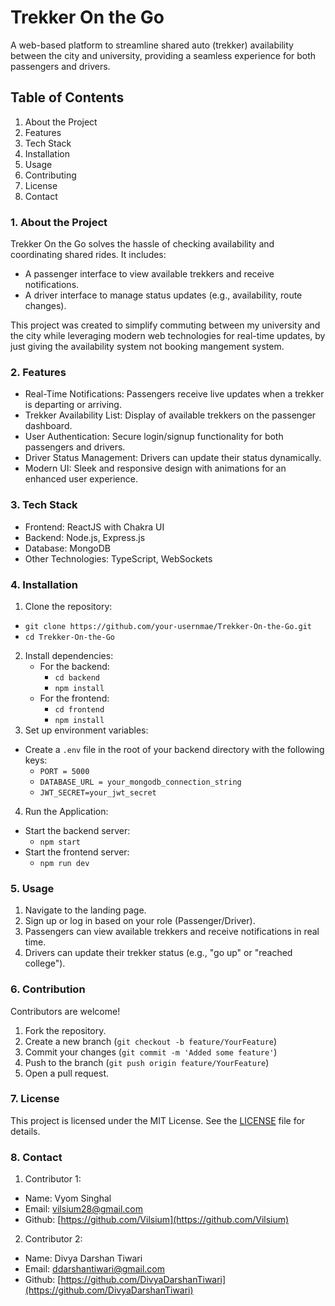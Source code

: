 # Trekker On the Go
A web-based platform to streamline shared auto (trekker) availability between the city and university, providing a seamless experience for both passengers and drivers.

## Table of Contents
1. About the Project
2. Features
3. Tech Stack
4. Installation
5. Usage
6. Contributing
7. License
8. Contact

### 1. About the Project
Trekker On the Go solves the hassle of checking availability and coordinating shared rides. It includes:
  * A passenger interface to view available trekkers and receive notifications.
  * A driver interface to manage status updates (e.g., availability, route changes).

This project was created to simplify commuting between my university and the city while leveraging modern web technologies for real-time updates, by just giving the availability system not booking mangement system.

### 2. Features
* Real-Time Notifications: Passengers receive live updates when a trekker is departing or arriving.
* Trekker Availability List: Display of available trekkers on the passenger dashboard.
* User Authentication: Secure login/signup functionality for both passengers and drivers.
* Driver Status Management: Drivers can update their status dynamically.
* Modern UI: Sleek and responsive design with animations for an enhanced user experience.

### 3. Tech Stack
* Frontend: ReactJS with Chakra UI
*  Backend: Node.js, Express.js
* Database: MongoDB
* Other Technologies: TypeScript, WebSockets

### 4. Installation
1. Clone the repository:
  - `git clone https://github.com/your-usernmae/Trekker-On-the-Go.git`
  - `cd Trekker-On-the-Go`
2. Install dependencies:
   * For the backend:
      - `cd backend`
      - `npm install`
   * For the frontend:
      - `cd frontend`
      - `npm install`
3. Set up environment variables:
  * Create a `.env` file in the root of your backend directory with the following keys:
    - `PORT = 5000`
    - `DATABASE_URL = your_mongodb_connection_string`  
    - `JWT_SECRET=your_jwt_secret`
4. Run the Application:
  * Start the backend server:
    - `npm start`
  * Start the frontend server:
    - `npm run dev`

### 5. Usage
1. Navigate to the landing page.
2. Sign up or log in based on your role (Passenger/Driver).
3. Passengers can view available trekkers and receive notifications in real time.
4. Drivers can update their trekker status (e.g., "go up" or "reached college").

### 6. Contribution
Contributors are welcome!
1. Fork the repository.
2. Create a new branch (`git checkout -b feature/YourFeature`)
3. Commit your changes (`git commit -m 'Added some feature'`)
4. Push to the branch (`git push origin feature/YourFeature`)
5. Open a pull request.

### 7. License
This project is licensed under the MIT License. See the [LICENSE](./LICENSE) file for details.

### 8. Contact
1. Contributor 1:
 * Name: Vyom Singhal
 * Email: [vilsium28@gmail.com](vilsium28@gmail.com)
 * Github: [https://github.com/Vilsium](https://github.com/Vilsium)
2. Contributor 2:
 * Name: Divya Darshan Tiwari
 * Email: [ddarshantiwari@gmail.com](ddarshantiwari@gmail.com)
 * Github: [https://github.com/DivyaDarshanTiwari](https://github.com/DivyaDarshanTiwari)
